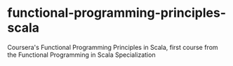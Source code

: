 # functional-programming-principles-scala
Coursera's Functional Programming Principles in Scala, first course from the Functional Programming in Scala Specialization
